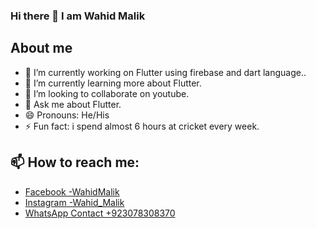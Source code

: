 ### Hi there 👋 I am Wahid Malik

<!--
**Wahid551/Wahid551** is a ✨ _special_ ✨ repository because its `README.md` (this file) appears on your GitHub profile.

Here are some ideas to get you started:

- 🔭 I’m currently working on ...
- 🌱 I’m currently learning ...
- 👯 I’m looking to collaborate on ...
- 🤔 I’m looking for help with ...
- 💬 Ask me about ...
- 📫 How to reach me: ...
- 😄 Pronouns: ...
- ⚡ Fun fact: ...
-->

## About me
- 🔭 I’m currently working on Flutter using firebase and dart language..
- 🌱 I’m currently learning more about Flutter.
- 👯 I’m looking to collaborate on youtube.
- 💬 Ask me about Flutter.
- 😄 Pronouns: He/His
- ⚡ Fun fact: i spend almost 6 hours at cricket every week.

## 📫 How to reach me: 
-    [Facebook -WahidMalik](https://www.facebook.com/malik.wahid.94009/)    
-    [Instagram -Wahid_Malik](https://www.instagram.com/pcharming474/)  
-    [WhatsApp Contact +923078308370 ]()

